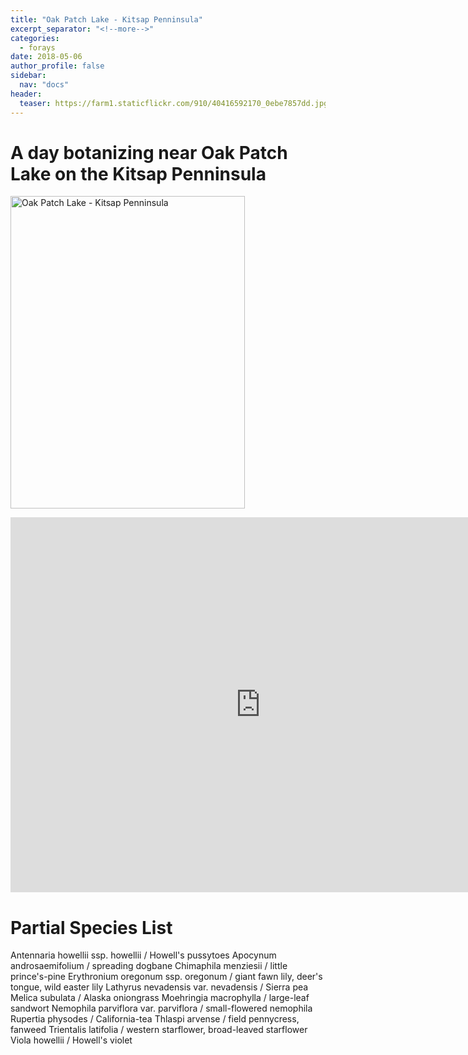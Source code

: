 ```yaml
---
title: "Oak Patch Lake - Kitsap Penninsula"
excerpt_separator: "<!--more-->"
categories:
  - forays
date: 2018-05-06
author_profile: false
sidebar:
  nav: "docs"
header:
  teaser: https://farm1.staticflickr.com/910/40416592170_0ebe7857dd.jpg
---
```


<h1>A day botanizing near Oak Patch Lake on the Kitsap Penninsula</h1>


<a data-flickr-embed="true"  href="https://www.flickr.com/photos/156212250@N04/albums/72157667122889887" title="Oak Patch Lake - Kitsap Penninsula"><img src="https://farm1.staticflickr.com/949/42223713301_6ad9371947_k.jpg" width="375" height="500" alt="Oak Patch Lake - Kitsap Penninsula"></a><script async src="//embedr.flickr.com/assets/client-code.js" charset="utf-8"></script>



<iframe width="800" height="600" frameborder="0" scrolling="no" allowfullscreen src="http://www.arcgis.com/apps/webappviewer/index.html?id=caaf617bce164d60b4a4b87e7e5937c4&extent=-13684126.432%2C6019446.9619%2C-13681317.3713%2C6021104.6899%2C102100"></iframe>


<h1>Partial Species List</h2>
Antennaria howellii ssp. howellii / Howell's pussytoes
Apocynum androsaemifolium / spreading dogbane
Chimaphila menziesii / little prince's-pine
Erythronium oregonum ssp. oregonum / giant fawn lily, deer's tongue, wild easter lily
Lathyrus nevadensis var. nevadensis / Sierra pea
Melica subulata / Alaska oniongrass
Moehringia macrophylla / large-leaf sandwort
Nemophila parviflora var. parviflora / small-flowered nemophila
Rupertia physodes / California-tea
Thlaspi arvense / field pennycress, fanweed
Trientalis latifolia / western starflower, broad-leaved starflower
Viola howellii / Howell's violet



